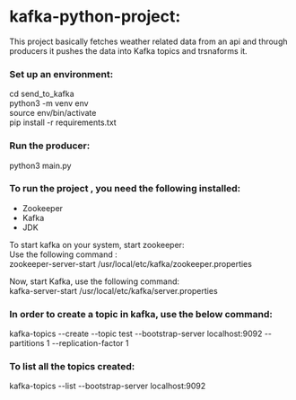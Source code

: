 # kafka-python-project:  
This project basically fetches weather related data from an api and through producers it pushes the data into Kafka topics and trsnaforms it.  

### Set up an environment:
cd send_to_kafka  
python3 -m venv env  
source env/bin/activate  
pip install -r requirements.txt  

### Run the producer:  
python3 main.py  

### To run the project , you need the following installed:  
- Zookeeper
- Kafka
- JDK

To start kafka on your system, start zookeeper:  
Use the following command :  
zookeeper-server-start /usr/local/etc/kafka/zookeeper.properties  

Now, start Kafka, use the following command:  
kafka-server-start /usr/local/etc/kafka/server.properties  

### In order to create a topic in kafka, use the below command:  
kafka-topics --create --topic test --bootstrap-server localhost:9092 --partitions 1 --replication-factor 1  

### To list all the topics created:  
kafka-topics --list --bootstrap-server localhost:9092  


